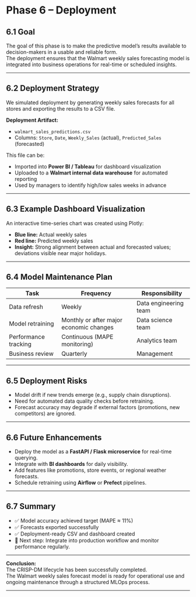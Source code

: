 # Phase 6 – Deployment

## 6.1 Goal
The goal of this phase is to make the predictive model’s results available to decision-makers in a usable and reliable form.  
The deployment ensures that the Walmart weekly sales forecasting model is integrated into business operations for real-time or scheduled insights.

---

## 6.2 Deployment Strategy
We simulated deployment by generating weekly sales forecasts for all stores and exporting the results to a CSV file.

**Deployment Artifact:**  
- `walmart_sales_predictions.csv`  
- Columns: `Store`, `Date`, `Weekly_Sales` (actual), `Predicted_Sales` (forecasted)  

This file can be:
- Imported into **Power BI / Tableau** for dashboard visualization  
- Uploaded to a **Walmart internal data warehouse** for automated reporting  
- Used by managers to identify high/low sales weeks in advance  

---

## 6.3 Example Dashboard Visualization
An interactive time-series chart was created using Plotly:

- **Blue line:** Actual weekly sales  
- **Red line:** Predicted weekly sales  
- **Insight:** Strong alignment between actual and forecasted values; deviations visible near major holidays.

---

## 6.4 Model Maintenance Plan
| Task | Frequency | Responsibility |
|------|------------|----------------|
| Data refresh | Weekly | Data engineering team |
| Model retraining | Monthly or after major economic changes | Data science team |
| Performance tracking | Continuous (MAPE monitoring) | Analytics team |
| Business review | Quarterly | Management |

---

## 6.5 Deployment Risks
- Model drift if new trends emerge (e.g., supply chain disruptions).  
- Need for automated data quality checks before retraining.  
- Forecast accuracy may degrade if external factors (promotions, new competitors) are ignored.

---

## 6.6 Future Enhancements
- Deploy the model as a **FastAPI / Flask microservice** for real-time querying.  
- Integrate with **BI dashboards** for daily visibility.  
- Add features like promotions, store events, or regional weather forecasts.  
- Schedule retraining using **Airflow** or **Prefect** pipelines.

---

## 6.7 Summary
- ✅ Model accuracy achieved target (MAPE ≈ 11%)  
- ✅ Forecasts exported successfully  
- ✅ Deployment-ready CSV and dashboard created  
- 🚀 Next step: Integrate into production workflow and monitor performance regularly.

---

**Conclusion:**  
The CRISP-DM lifecycle has been successfully completed.  
The Walmart weekly sales forecast model is ready for operational use and ongoing maintenance through a structured MLOps process.

---
